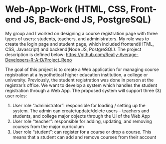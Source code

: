 # Web-App-Work (HTML, CSS, Front-end JS, Back-end JS, PostgreSQL)
My group and I worked on designing a course registration page with three types of users: students, teachers, and administrators. 
My role was to create the login page and student page, which included frontend(HTML, CSS, Javascript) and backend(Node JS, PostgreSQL).
The project description is defined below:
https://github.com/Really-Average-Developers-R-A-D/Project_Repo

The goal of this project is to create a Web application for managing course registration at a hypothetical higher education institution, a college or university. Previously, the student registration was done in person at the registrar’s office. We want to develop a system which handles the student registration through a Web App.
The proposed system will support three (3) user roles:
1. User role “administrator”: responsible for loading / setting up the system. The admin can create/update/delete users – teachers and students, and college major objects through the UI of the Web App
2. User role “teacher”: responsible for adding, updating, and removing courses from the major curriculum
3. User role “student”: can register for a course or drop a course. This means that a student can add and remove courses from their account

